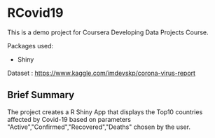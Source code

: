 # RCovid19
This is a demo project for Coursera Developing Data Projects Course.

Packages used:
- Shiny

Dataset : https://www.kaggle.com/imdevskp/corona-virus-report

## Brief Summary
The project creates a R Shiny App that displays the Top10 countries affected by Covid-19 based on parameters "Active","Confirmed","Recovered","Deaths" chosen by the user.
